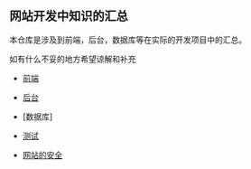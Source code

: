 ## 网站开发中知识的汇总

本仓库是涉及到前端，后台，数据库等在实际的开发项目中的汇总。

如有什么不妥的地方希望谅解和补充

- [前端](./foreground/)

- [后台](./backstage/)

- [数据库]

- [测试](./test/)

- [网站的安全](./security/)
